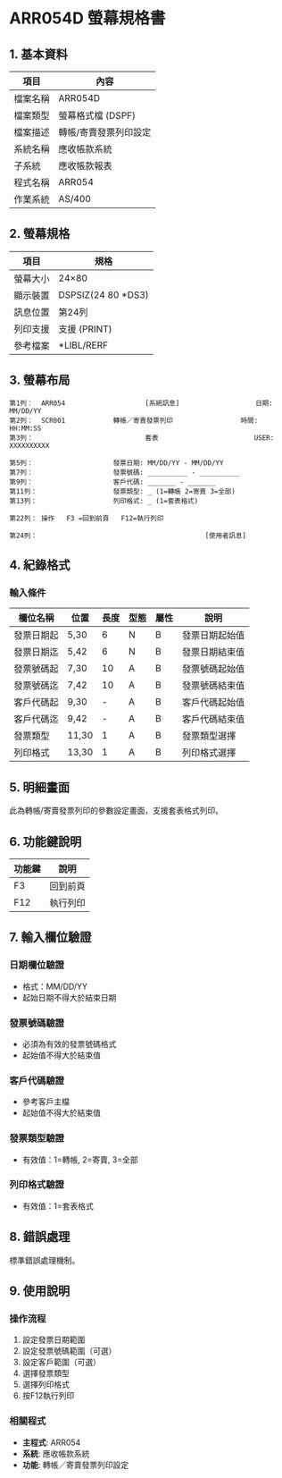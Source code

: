# ARR054D 螢幕規格書

## 1. 基本資料

| 項目 | 內容 |
|------|------|
| 檔案名稱 | ARR054D |
| 檔案類型 | 螢幕格式檔 (DSPF) |
| 檔案描述 | 轉帳/寄賣發票列印設定 |
| 系統名稱 | 應收帳款系統 |
| 子系統 | 應收帳款報表 |
| 程式名稱 | ARR054 |
| 作業系統 | AS/400 |

## 2. 螢幕規格

| 項目 | 規格 |
|------|------|
| 螢幕大小 | 24×80 |
| 顯示裝置 | DSPSIZ(24 80 *DS3) |
| 訊息位置 | 第24列 |
| 列印支援 | 支援 (PRINT) |
| 參考檔案 | *LIBL/RERF |

## 3. 螢幕布局

```
第1列：  ARR054                    [系統訊息]                   日期: MM/DD/YY
第2列：  SCR001            轉帳／寄賣發票列印                 時間: HH:MM:SS
第3列：                            套表                        USER: XXXXXXXXXX

第5列：                    發票日期: MM/DD/YY - MM/DD/YY
第7列：                    發票號碼: __________ - __________
第9列：                    客戶代碼: _______ - _______
第11列：                   發票類型: _ (1=轉帳 2=寄賣 3=全部)
第13列：                   列印格式: _ (1=套表格式)

第22列： 操作   F3 =回到前頁   F12=執行列印

第24列：                                          [使用者訊息]
```

## 4. 紀錄格式

### 輸入條件

| 欄位名稱 | 位置 | 長度 | 型態 | 屬性 | 說明 |
|----------|------|------|------|------|------|
| 發票日期起 | 5,30 | 6 | N | B | 發票日期起始值 |
| 發票日期迄 | 5,42 | 6 | N | B | 發票日期結束值 |
| 發票號碼起 | 7,30 | 10 | A | B | 發票號碼起始值 |
| 發票號碼迄 | 7,42 | 10 | A | B | 發票號碼結束值 |
| 客戶代碼起 | 9,30 | - | A | B | 客戶代碼起始值 |
| 客戶代碼迄 | 9,42 | - | A | B | 客戶代碼結束值 |
| 發票類型 | 11,30 | 1 | A | B | 發票類型選擇 |
| 列印格式 | 13,30 | 1 | A | B | 列印格式選擇 |

## 5. 明細畫面

此為轉帳/寄賣發票列印的參數設定畫面，支援套表格式列印。

## 6. 功能鍵說明

| 功能鍵 | 說明 |
|--------|------|
| F3 | 回到前頁 |
| F12 | 執行列印 |

## 7. 輸入欄位驗證

### 日期欄位驗證
- 格式：MM/DD/YY
- 起始日期不得大於結束日期

### 發票號碼驗證
- 必須為有效的發票號碼格式
- 起始值不得大於結束值

### 客戶代碼驗證
- 參考客戶主檔
- 起始值不得大於結束值

### 發票類型驗證
- 有效值：1=轉帳, 2=寄賣, 3=全部

### 列印格式驗證
- 有效值：1=套表格式

## 8. 錯誤處理

標準錯誤處理機制。

## 9. 使用說明

### 操作流程
1. 設定發票日期範圍
2. 設定發票號碼範圍（可選）
3. 設定客戶範圍（可選）
4. 選擇發票類型
5. 選擇列印格式
6. 按F12執行列印

### 相關程式
- **主程式**: ARR054
- **系統**: 應收帳款系統
- **功能**: 轉帳／寄賣發票列印設定 